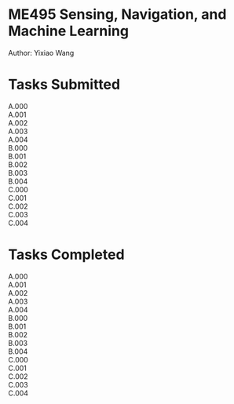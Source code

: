 # ME495 Sensing, Navigation, and Machine Learning
Author: Yixiao Wang
# Tasks Submitted
A.000  
A.001  
A.002  
A.003  
A.004  
B.000  
B.001  
B.002  
B.003  
B.004  
C.000  
C.001  
C.002  
C.003  
C.004  
# Tasks Completed
A.000  
A.001  
A.002  
A.003  
A.004  
B.000  
B.001  
B.002  
B.003  
B.004  
C.000  
C.001  
C.002  
C.003  
C.004  
